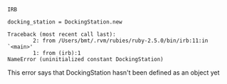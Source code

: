 ```
IRB

docking_station = DockingStation.new

Traceback (most recent call last):
        2: from /Users/bmt/.rvm/rubies/ruby-2.5.0/bin/irb:11:in `<main>'
        1: from (irb):1
NameError (uninitialized constant DockingStation)
```


This error says that DockingStation hasn't been defined as an object yet